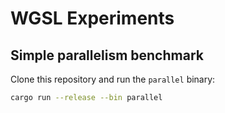 # WGSL Experiments

## Simple parallelism benchmark

Clone this repository and run the `parallel` binary:

```bash
cargo run --release --bin parallel
```
